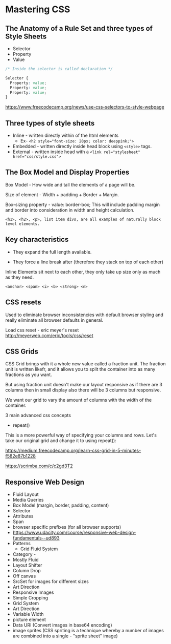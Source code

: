 # Mastering CSS

## The Anatomy of a Rule Set and three types of Style Sheets

- Selector
- Property
- Value

```css
/* Inside the selector is called declaration */

Selector {
  Property: value;
  Property: value;
  Property: value;
}
```

https://www.freecodecamp.org/news/use-css-selectors-to-style-webpage

## Three types of style sheets

- Inline - written directly within of the html elements
    - Ex- `<h2 style="font-size: 20px; color: deeppink;">`
- Embedded - written directly inside head block using `<style>` tags.
- External - written inside head with a `<link rel="stylesheet" href="css/style.css">`

## The Box Model and Display Properties

Box Model - How wide and tall the elements of a page will be.

Size of element - Width + padding + Border + Margin.

Box-sizing property - value: border-box; This will include padding margin and border into consideration in width and height calculation.

`<h1>, <h2>, <p>, list item divs, are all examples of naturally block level elements.`

## Key characteristics

- They expand the full length available.

- They force a line break after (therefore they stack on top of each other)

Inline Elements sit next to each other, they only take up size only as much as they need.

`<anchor> <span> <i> <b> <strong> <n>`

## CSS resets

Used to eliminate browser inconsistencies with default browser styling and really eliminate all browser defaults in general.

Load css reset - eric meyer's reset http://meyerweb.com/eric/tools/css/reset

## CSS Grids

CSS Grid brings with it a whole new value called a fraction unit. The fraction unit is written likefr, and it allows you to split the container into as many fractions as you want.

But using fraction unit doesn't make our layout responsive as if there are 3 columns then in small display also there will be 3 columns but responsive.

We want our grid to vary the amount of columns with the width of the container.

3 main advanced css concepts

- repeat()

This is a more powerful way of specifying your columns and rows. Let's take our original grid and change it to using repeat():

https://medium.freecodecamp.org/learn-css-grid-in-5-minutes-f582e87b1228

https://scrimba.com/c/c2gd3T2

## Responsive Web Design

- Fluid Layout
- Media Queries
- Box Model (margin, border, padding, content)
- Selector
- Attributes
- Span
- browser specific prefixes (for all browser supports)
- https://www.udacity.com/course/responsive-web-design-fundamentals--ud893
- Patterns
    - Grid Fluid System
- Category -
- Mostly Fluid
- Layout Shifter
- Column Drop
- Off canvas
- SrcSet for images for different sizes
- Art Direction
- Responsive Images
- Simple Cropping
- Grid System
- Art Direction
- Variable Width
- picture element
- Data URI (Convert images in base64 encoding)
- image sprites (CSS spriting is a technique whereby a number of images are combined into a single - "sprite sheet" image)
